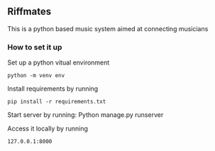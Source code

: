 ## Riffmates

This is a python based music system aimed at connecting musicians

### How to set it up 
Set up a python vitual environment

    python -m venv env 

Install requirements by running 

    pip install -r requirements.txt

Start server by running:
    Python manage.py runserver

Access it locally by running 


    127.0.0.1:8000